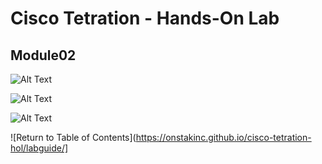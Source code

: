 # Cisco Tetration - Hands-On Lab
  
## Module02
  
![Alt Text](https://onstakinc.github.io/cisco-tetration-hol/labguide/module02/images/module02_000.png)  
  
![Alt Text](https://onstakinc.github.io/cisco-tetration-hol/labguide/module02/images/module02_001.png)  
  
![Alt Text](https://onstakinc.github.io/cisco-tetration-hol/labguide/module02/images/module02_002.png)  
  
  
![Return to Table of Contents](https://onstakinc.github.io/cisco-tetration-hol/labguide/]